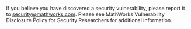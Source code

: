 If you believe you have discovered a security vulnerability, please report it to security@mathworks.com. Please see MathWorks Vulnerability Disclosure Policy for Security Researchers for additional information.
